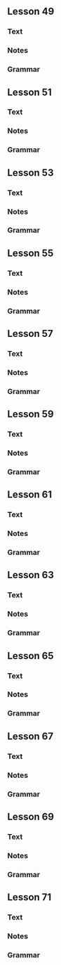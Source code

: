 ## Lesson 49
### Text

### Notes

### Grammar

## Lesson 51
### Text

### Notes

### Grammar

## Lesson 53
### Text

### Notes

### Grammar

## Lesson 55
### Text

### Notes

### Grammar

## Lesson 57
### Text

### Notes

### Grammar

## Lesson 59
### Text

### Notes

### Grammar

## Lesson 61
### Text

### Notes

### Grammar

## Lesson 63
### Text

### Notes

### Grammar

## Lesson 65
### Text

### Notes

### Grammar

## Lesson 67
### Text

### Notes

### Grammar

## Lesson 69
### Text

### Notes

### Grammar

## Lesson 71
### Text

### Notes

### Grammar
